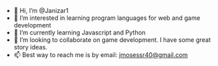 - 👋 Hi, I’m @Janizar1
- 👀 I’m interested in learning program languages for web and game development
- 🌱 I’m currently learning Javascript and Python
- 💞️ I’m looking to collaborate on game development. I have some great story ideas.
- 📫 Best way to reach me is by email: jmosessr40@gmail.com

<!---
Janizar1/Janizar1 is a ✨ special ✨ repository because its `README.md` (this file) appears on your GitHub profile.
You can click the Preview link to take a look at your changes.
--->
